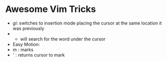 
# Awesome Vim Tricks

- *gi*: switches to insertion mode placing the cursor at the same location it
  was previously
- * will search for the word under the cursor
- Easy Motion:
- m <key>: marks
- ' <key>: returns cursor to mark

